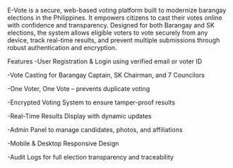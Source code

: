 E-Vote is a secure, web-based voting platform built to modernize barangay elections in the Philippines. It empowers citizens to cast their votes online with confidence and transparency. Designed for both Barangay and SK elections, the system allows eligible voters to vote securely from any device, track real-time results, and prevent multiple submissions through robust authentication and encryption.

Features
-User Registration & Login using verified email or voter ID

-Vote Casting for Barangay Captain, SK Chairman, and 7 Councilors

-One Voter, One Vote – prevents duplicate voting

-Encrypted Voting System to ensure tamper-proof results

-Real-Time Results Display with dynamic updates

-Admin Panel to manage candidates, photos, and affiliations

-Mobile & Desktop Responsive Design

-Audit Logs for full election transparency and traceability
